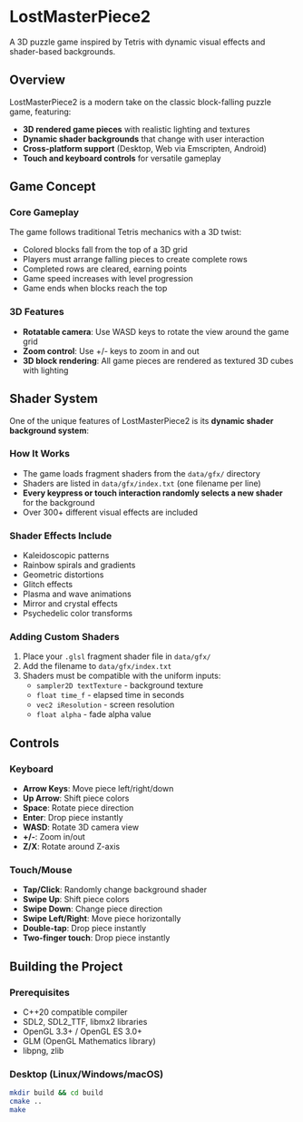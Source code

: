 # LostMasterPiece2

A 3D puzzle game inspired by Tetris with dynamic visual effects and shader-based backgrounds.

## Overview

LostMasterPiece2 is a modern take on the classic block-falling puzzle game, featuring:
- **3D rendered game pieces** with realistic lighting and textures
- **Dynamic shader backgrounds** that change with user interaction
- **Cross-platform support** (Desktop, Web via Emscripten, Android)
- **Touch and keyboard controls** for versatile gameplay

## Game Concept

### Core Gameplay
The game follows traditional Tetris mechanics with a 3D twist:
- Colored blocks fall from the top of a 3D grid
- Players must arrange falling pieces to create complete rows
- Completed rows are cleared, earning points
- Game speed increases with level progression
- Game ends when blocks reach the top

### 3D Features
- **Rotatable camera**: Use WASD keys to rotate the view around the game grid
- **Zoom control**: Use +/- keys to zoom in and out
- **3D block rendering**: All game pieces are rendered as textured 3D cubes with lighting

## Shader System

One of the unique features of LostMasterPiece2 is its **dynamic shader background system**:

### How It Works
- The game loads fragment shaders from the `data/gfx/` directory
- Shaders are listed in `data/gfx/index.txt` (one filename per line)
- **Every keypress or touch interaction randomly selects a new shader** for the background
- Over 300+ different visual effects are included

### Shader Effects Include
- Kaleidoscopic patterns
- Rainbow spirals and gradients  
- Geometric distortions
- Glitch effects
- Plasma and wave animations
- Mirror and crystal effects
- Psychedelic color transforms

### Adding Custom Shaders
1. Place your `.glsl` fragment shader file in `data/gfx/`
2. Add the filename to `data/gfx/index.txt`
3. Shaders must be compatible with the uniform inputs:
   - `sampler2D textTexture` - background texture
   - `float time_f` - elapsed time in seconds
   - `vec2 iResolution` - screen resolution
   - `float alpha` - fade alpha value

## Controls

### Keyboard
- **Arrow Keys**: Move piece left/right/down
- **Up Arrow**: Shift piece colors
- **Space**: Rotate piece direction
- **Enter**: Drop piece instantly
- **WASD**: Rotate 3D camera view
- **+/-**: Zoom in/out
- **Z/X**: Rotate around Z-axis

### Touch/Mouse
- **Tap/Click**: Randomly change background shader
- **Swipe Up**: Shift piece colors  
- **Swipe Down**: Change piece direction
- **Swipe Left/Right**: Move piece horizontally
- **Double-tap**: Drop piece instantly
- **Two-finger touch**: Drop piece instantly

## Building the Project

### Prerequisites
- C++20 compatible compiler
- SDL2, SDL2_TTF, libmx2 libraries
- OpenGL 3.3+ / OpenGL ES 3.0+
- GLM (OpenGL Mathematics library)
- libpng, zlib

### Desktop (Linux/Windows/macOS)
```bash
mkdir build && cd build
cmake ..
make
```